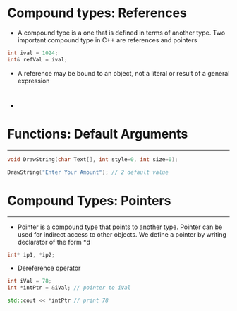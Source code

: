 # Compound types: References
- A compound type is a one that is defined in terms of another type. Two important compound type in C++ are references and pointers
```c++
int ival = 1024;
int& refVal = ival;
```


- A reference may be bound to an object, not a literal or result of a general expression
- #

# Functions: Default Arguments
---
```c++
void DrawString(char Text[], int style=0, int size=0);

DrawString("Enter Your Amount"); // 2 default value
```


# Compound Types: Pointers
----
- Pointer is a compound type that points to another type. Pointer can be used for indirect access to other objects. We define a pointer by writing declarator of the form *d
```c++
int* ip1, *ip2;
``` 

- Dereference operator
```c++
int iVal = 78;  
int *intPtr = &iVal; // pointer to iVal

std::cout << *intPtr // print 78
```